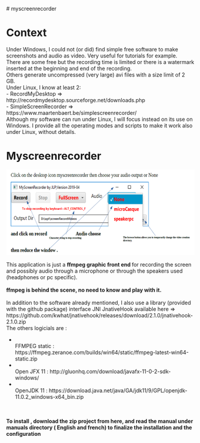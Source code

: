 
<P># myscreenrecorder 
</P>
<H1>Context</H1>
<P>Under Windows, I could not (or did) find simple free software to
make screenshots and audio as video. Very useful for tutorials for
example.<BR>There are some free but the recording time is limited or
there is a watermark inserted at the beginning and end of the
recording.<BR>Others generate uncompressed (very large) avi files
with a size limit of 2 GB.<BR>Under Linux, I know at least 2:<BR>-
RecordMyDesktop =&gt;
http://recordmydesktop.sourceforge.net/downloads.php <BR>-
SimpleScreenRecorder =&gt;
https://www.maartenbaert.be/simplescreenrecorder/<BR>Although my
software can run under Linux, I will focus instead on its use on
Windows. I provide all the operating modes and scripts to make it
work also under Linux, without details. 
</P>
<H1><B>Myscreenrecorder</B></H1>
<P><IMG SRC="appliCapture.png" NAME="images1" ALIGN=BOTTOM WIDTH=680 HEIGHT=229 BORDER=0></P>
<P>This application is just a <B>ffmpeg graphic front end </B>for
recording the screen and possibly audio through a microphone or
through the speakers used (headphones or pc specific).<BR><BR><B>ffmpeg
is behind the scene, no need to know and play with it.</B><BR><BR>In
addition to the software already mentioned, I also use a library
(provided with the github package) interface JNI JnativeHook
available here =&gt;
https://github.com/kwhat/jnativehook/releases/download/2.1.0/jnativehook-2.1.0.zip
<BR/>The others logicials are : 
<ul>
<li><BR>FFMPEG static :
https://ffmpeg.zeranoe.com/builds/win64/static/ffmpeg-latest-win64-static.zip
<li><BR>Open JFX 11 :
http://gluonhq.com/download/javafx-11-0-2-sdk-windows/ 
<li><BR>OpenJDK 11
:
https://download.java.net/java/GA/jdk11/9/GPL/openjdk-11.0.2_windows-x64_bin.zip
</ul>
<BR><BR><B>To install , download the zip project from here, and read
the manual under manuals directory ( English and french) to finalize
the installation and the configuration</B></P>

